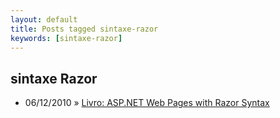 ```yaml
---
layout: default
title: Posts tagged sintaxe-razor
keywords: [sintaxe-razor]
---
```

<h2 class="category">sintaxe Razor</h2>
<ul class="posts">
<li>
<p>
<span class="date">06/12/2010</span> &raquo; 
<a href="/blog/livro-asp-net-web-pages-with-razor-syntax">Livro: ASP.NET Web Pages with Razor Syntax</a>
</p>
</li> 
</ul>
